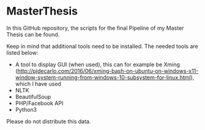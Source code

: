 # MasterThesis
In this GitHub repository, the scripts for the final Pipeline of my Master Thesis can be found.

Keep in mind that additional tools need to be installed. The needed tools are listed below:

* A tool to display GUI (when used), this can for example be Xming (http://pjdecarlo.com/2016/06/xming-bash-on-ubuntu-on-windows-x11-window-system-running-from-windows-10-subsystem-for-linux.html), which I have used
* NLTK
* BeautifulSoup
* PHP/Facebook API
* Python3


Please do not distribute this data.
